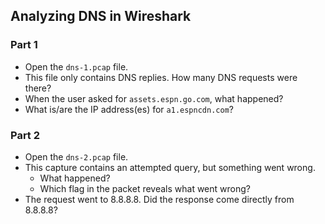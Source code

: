## Analyzing DNS in Wireshark

### Part 1

- Open the `dns-1.pcap` file.
- This file only contains DNS replies. How many DNS requests were there?
- When the user asked for `assets.espn.go.com`, what happened?
- What is/are the IP address(es) for `a1.espncdn.com`?

### Part 2

- Open the `dns-2.pcap` file.
- This capture contains an attempted query, but something went wrong.
  - What happened?
  - Which flag in the packet reveals what went wrong?
- The request went to 8.8.8.8. Did the response come directly from 8.8.8.8?

